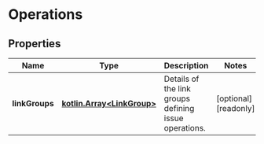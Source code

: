 
# Operations

## Properties
Name | Type | Description | Notes
------------ | ------------- | ------------- | -------------
**linkGroups** | [**kotlin.Array&lt;LinkGroup&gt;**](LinkGroup.md) | Details of the link groups defining issue operations. |  [optional] [readonly]



